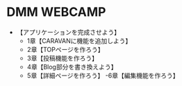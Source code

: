 # DMM WEBCAMP
- 【アプリケーションを完成させよう】
	- 1章【CARAVANに機能を追加しよう】
	- 2章【TOPページを作ろう】
	- 3章【投稿機能を作ろう】
	- 4章【Blog部分を書き換えよう】
	- 5章【詳細ページを作ろう】
		-6章【編集機能を作ろう】
